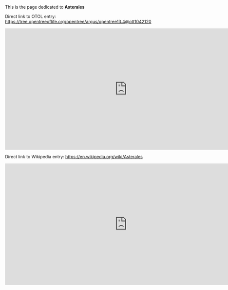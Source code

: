 This is the page dedicated to **Asterales**


Direct link to OTOL entry: https://tree.opentreeoflife.org/opentree/argus/opentree13.4@ott1042120



<html>
    <body>
    <iframe src="https://tree.opentreeoflife.org/opentree/argus/opentree13.4@ott1042120"
    width="800" height="400" frameborder="0" allowfullscreen> </iframe>
    </body>
</html>
    


Direct link to Wikipedia entry: https://en.wikipedia.org/wiki/Asterales



<html>
    <body>
    <iframe src="https://en.wikipedia.org/wiki/Asterales"
    width="800" height="400" frameborder="0" allowfullscreen> </iframe>
    </body>
</html>
    
